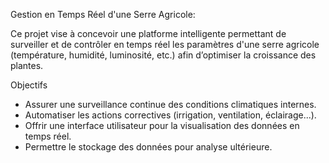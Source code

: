 Gestion en Temps Réel d'une Serre Agricole:

Ce projet vise à concevoir une platforme intelligente permettant de surveiller et de contrôler en temps réel les paramètres d'une serre agricole (température, humidité, luminosité, etc.) afin d’optimiser la croissance des plantes.

Objectifs

- Assurer une surveillance continue des conditions climatiques internes.
- Automatiser les actions correctives (irrigation, ventilation, éclairage...).
- Offrir une interface utilisateur pour la visualisation des données en temps réel.
- Permettre le stockage des données pour analyse ultérieure.
